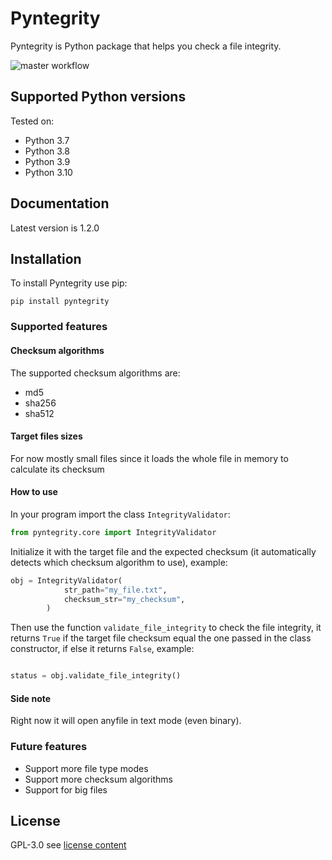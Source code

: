 # Pyntegrity

Pyntegrity is Python package that helps you check a file integrity. 

![master workflow](https://github.com/ddalu5/pyntegrity/actions/workflows/ci.yml/badge.svg?branch=main)

## Supported Python versions

Tested on:

- Python 3.7
- Python 3.8
- Python 3.9
- Python 3.10

## Documentation

Latest version is 1.2.0

## Installation

To install Pyntegrity use pip:

`pip install pyntegrity`

### Supported features

#### Checksum algorithms

The supported checksum algorithms are:

- md5
- sha256
- sha512

#### Target files sizes

For now mostly small files since it loads the whole file in memory to calculate its checksum

#### How to use

In your program import the class `IntegrityValidator`:

```python
from pyntegrity.core import IntegrityValidator
```

Initialize it with the target file and the expected checksum 
(it automatically detects which checksum algorithm to use), example:

```python
obj = IntegrityValidator(
            str_path="my_file.txt",
            checksum_str="my_checksum",
        )
```

Then use the function `validate_file_integrity` to check the file integrity, 
it returns `True` if the target file checksum equal the one passed in the class constructor,
if else it returns `False`, example:

```python

status = obj.validate_file_integrity()
```

#### Side note

Right now it will open anyfile in text mode (even binary).

### Future features

- Support more file type modes
- Support more checksum algorithms
- Support for big files

## License

GPL-3.0 see [license content](https://github.com/ddalu5/pyntegrity/blob/main/LICENSE)